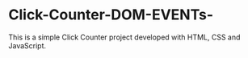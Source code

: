 # Click-Counter-DOM-EVENTs-
This is a simple Click Counter project developed with HTML, CSS and JavaScript.
